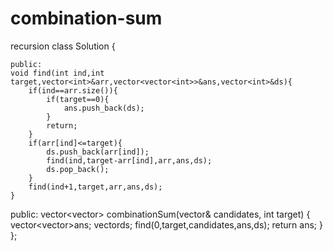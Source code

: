 # combination-sum
recursion
class Solution {

    public:
    void find(int ind,int target,vector<int>&arr,vector<vector<int>>&ans,vector<int>&ds){
        if(ind==arr.size()){
            if(target==0){
                ans.push_back(ds);
            }
            return;
        }
        if(arr[ind]<=target){
            ds.push_back(arr[ind]);
            find(ind,target-arr[ind],arr,ans,ds);
            ds.pop_back();
        }
        find(ind+1,target,arr,ans,ds);
    }
public:
    vector<vector<int>> combinationSum(vector<int>& candidates, int target) {
        vector<vector<int>>ans;
        vector<int>ds;
        find(0,target,candidates,ans,ds);
        return ans;
    }
};
